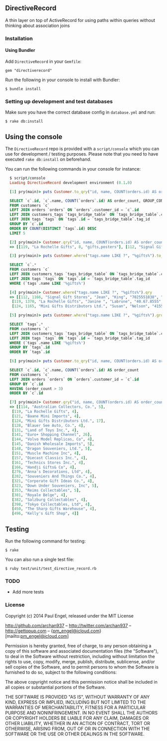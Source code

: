 ## DirectiveRecord

A thin layer on top of ActiveRecord for using paths within queries without thinking about association joins

### Installation

#### Using Bundler

Add `DirectiveRecord` in your `Gemfile`:

    gem "directiverecord"

Run the following in your console to install with Bundler:

    $ bundle install

### Setting up development and test databases

Make sure you have the correct database config in `database.yml` and run:

    $ rake db:install

## Using the console

The `DirectiveRecord` repo is provided with a `script/console` which you can use for development / testing purposes. Please note that you need to have executed `rake db:install` on beforehand.

You can run the following commands in your console for instance:

```ruby
  $ script/console
  Loading DirectiveRecord development environment (0.1.0)
```
```ruby
  [1] pry(main)> puts Customer.to_qry("id, name, COUNT(orders.id) AS order_count, GROUP_CONCAT(DISTINCT tags.name) AS tags", :group_by => "id", :order_by => "COUNT(DISTINCT tags.id) DESC", :limit => 5)
```
```sql
  SELECT `c`.id, `c`.name, COUNT(`orders`.id) AS order_count, GROUP_CONCAT(DISTINCT `tags`.name) AS tags
  FROM customers `c`
  LEFT JOIN orders `orders` ON `orders`.customer_id = `c`.id
  LEFT JOIN customers_tags `tags_bridge_table` ON `tags_bridge_table`.customer_id = `c`.id
  LEFT JOIN tags `tags` ON `tags`.id = `tags_bridge_table`.tag_id
  GROUP BY `c`.id
  ORDER BY COUNT(DISTINCT `tags`.id) DESC
  LIMIT 5
```
```ruby
  [2] pry(main)> Customer.qry("id, name, COUNT(orders.id) AS order_count, GROUP_CONCAT(DISTINCT tags.name) AS tags", :group_by => "id", :order_by => "COUNT(DISTINCT tags.id) DESC", :limit => 5)
  => [[119, "La Rochelle Gifts", 8, "gifts,posters"], [112, "Signal Gift Stores", 3, "gifts"], [124, "Mini Gifts Distributors Ltd.", 17, "gifts"], [103, "Atelier graphique", 3, nil], [114, "Australian Collectors, Co.", 5, nil]]
```
```ruby
  [3] pry(main)> puts Customer.where("tags.name LIKE ?", "%gifts%").to_qry
```
```sql
  SELECT `c`.*
  FROM customers `c`
  LEFT JOIN customers_tags `tags_bridge_table` ON `tags_bridge_table`.customer_id = `c`.id
  LEFT JOIN tags `tags` ON `tags`.id = `tags_bridge_table`.tag_id
  WHERE (`tags`.name LIKE '%gifts%')
```
```ruby
  [4] pry(main)> Customer.where("tags.name LIKE ?", "%gifts%").qry
  => [[112, 1166, "Signal Gift Stores", "Jean", "King", "7025551838", "8489 Strong St.", nil, "83030", "Las Vegas", "NV", "USA", 71800.0],
   [119, 1370, "La Rochelle Gifts", "Janine ", "Labrune", "40.67.8555", "67, rue des Cinquante Otages", nil, "44000", "Nantes", nil, "France", 118200.0],
   [124, 1165, "Mini Gifts Distributors Ltd.", "Susan", "Nelson", "4155551450", "5677 Strong St.", nil, "97562", "San Rafael", "CA", "USA", 210500.0]]
```
```ruby
  [5] pry(main)> puts Customer.where("tags.name LIKE ?", "%gifts%").group("tags.id").to_qry("tags.*")
```
```sql
  SELECT `tags`.*
  FROM customers `c`
  LEFT JOIN customers_tags `tags_bridge_table` ON `tags_bridge_table`.customer_id = `c`.id
  LEFT JOIN tags `tags` ON `tags`.id = `tags_bridge_table`.tag_id
  WHERE (`tags`.name LIKE '%gifts%')
  GROUP BY `tags`.id
  ORDER BY `tags`.id
```
```ruby
  [6] pry(main)> puts Customer.to_qry("id, name, COUNT(orders.id) AS order_count", :where => "order_count > 3", :group_by => "id")
```
```sql
  SELECT `c`.id, `c`.name, COUNT(`orders`.id) AS order_count
  FROM customers `c`
  LEFT JOIN orders `orders` ON `orders`.customer_id = `c`.id
  GROUP BY `c`.id
  HAVING (order_count > 3)
  ORDER BY `c`.id
```
```ruby
  [7] pry(main)> Customer.qry("id, name, COUNT(orders.id) AS order_count", :where => "order_count > 3", :group_by => "id")
  => [[114, "Australian Collectors, Co.", 5],
   [119, "La Rochelle Gifts", 4],
   [121, "Baane Mini Imports", 4],
   [124, "Mini Gifts Distributors Ltd.", 17],
   [128, "Blauer See Auto, Co.", 4],
   [131, "Land of Toys Inc.", 4],
   [141, "Euro+ Shopping Channel", 26],
   [144, "Volvo Model Replicas, Co", 4],
   [145, "Danish Wholesale Imports", 5],
   [148, "Dragon Souveniers, Ltd.", 5],
   [151, "Muscle Machine Inc", 4],
   [157, "Diecast Classics Inc.", 4],
   [161, "Technics Stores Inc.", 4],
   [166, "Handji Gifts& Co", 4],
   [276, "Anna's Decorations, Ltd", 4],
   [282, "Souveniers And Things Co.", 4],
   [321, "Corporate Gift Ideas Co.", 4],
   [323, "Down Under Souveniers, Inc", 5],
   [353, "Reims Collectables", 5],
   [381, "Royale Belge", 4],
   [382, "Salzburg Collectables", 4],
   [398, "Tokyo Collectables, Ltd", 4],
   [450, "The Sharp Gifts Warehouse", 4],
   [496, "Kelly's Gift Shop", 4]]
```

## Testing

Run the following command for testing:

    $ rake

You can also run a single test file:

    $ ruby test/unit/test_directive_record.rb

### TODO

* Add more tests

### License

Copyright (c) 2014 Paul Engel, released under the MIT License

http://github.com/archan937 – http://twitter.com/archan937 – http://gettopup.com – {pm_engel@icloud.com}[mailto:pm_engel@icloud.com]

Permission is hereby granted, free of charge, to any person obtaining a copy of this software and associated documentation files (the "Software"), to deal in the Software without restriction, including without limitation the rights to use, copy, modify, merge, publish, distribute, sublicense, and/or sell copies of the Software, and to permit persons to whom the Software is furnished to do so, subject to the following conditions:

The above copyright notice and this permission notice shall be included in all copies or substantial portions of the Software.

THE SOFTWARE IS PROVIDED "AS IS", WITHOUT WARRANTY OF ANY KIND, EXPRESS OR IMPLIED, INCLUDING BUT NOT LIMITED TO THE WARRANTIES OF MERCHANTABILITY, FITNESS FOR A PARTICULAR PURPOSE AND NONINFRINGEMENT. IN NO EVENT SHALL THE AUTHORS OR COPYRIGHT HOLDERS BE LIABLE FOR ANY CLAIM, DAMAGES OR OTHER LIABILITY, WHETHER IN AN ACTION OF CONTRACT, TORT OR OTHERWISE, ARISING FROM, OUT OF OR IN CONNECTION WITH THE SOFTWARE OR THE USE OR OTHER DEALINGS IN THE SOFTWARE.
